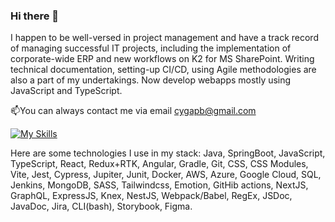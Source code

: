 ### Hi there 👋
I happen to be well-versed in project management and have a track record of managing successful IT projects, including the implementation of corporate-wide ERP and new workflows on K2 for MS SharePoint. Writing technical documentation, setting-up CI/CD, using Agile methodologies are also a part of my undertakings. 
Now develop webapps mostly using JavaScript and TypeScript. 

📫You can always contact me via email [cygapb@gmail.com](mailto:cygapb@gmail.com?subject=[GitHub]%20profile)

[![My Skills](https://skillicons.dev/icons?i=java,spring,gradle,jenkins,aws,azure,googlecloud,javascript,typescript,react,vue,angular,vite,nodejs,expressjs,nestjs,graphql,hibernate,docker,mysql,mongodb,vscode,eclipse,webpack,regex,git,jest,bitbucket,scss&perline=6)](https://skillicons.dev)

Here are some technologies I use in my stack:
Java, SpringBoot, JavaScript, TypeScript, React, Redux+RTK, Angular, Gradle, Git, CSS, CSS Modules, Vite, Jest, Cypress, Jupiter, Junit, Docker, AWS, Azure, Google Cloud, SQL, Jenkins, MongoDB, SASS, Tailwindcss, Emotion, GitHib actions, NextJS, GraphQL, ExpressJS, Knex, NestJS, Webpack/Babel, RegEx, JSDoc, JavaDoc, Jira, CLI(bash), Storybook, Figma.

<!--
**Cygap/Cygap** is a ✨ _special_ ✨ repository because its `README.md` (this file) appears on your GitHub profile.

Here are some ideas to get you started:

- 🔭 I’m currently working on ...
- 🌱 I’m currently learning ...
- 👯 I’m looking to collaborate on ...
- 🤔 I’m looking for help with ...
- 💬 Ask me about ...
- 📫 How to reach me: ...
- 😄 Pronouns: ...
- ⚡ Fun fact: ...
-->
